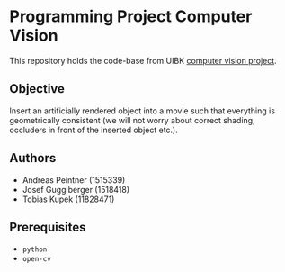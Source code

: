 # Programming Project Computer Vision

This repository holds the code-base from UIBK [computer vision project](https://orawww.uibk.ac.at/public_prod/owa/lfuonline_lv.details?sem_id_in=20S&lvnr_id_in=703612).

## Objective 

Insert an artificially rendered object into a movie such that everything is geometrically consistent (we will not worry about correct shading, occluders in front of the inserted object etc.). 

## Authors
- Andreas Peintner (1515339)
- Josef Gugglberger (1518418)
- Tobias Kupek (11828471)

## Prerequisites

- `python`
- `open-cv`


